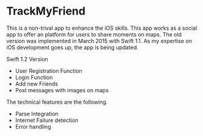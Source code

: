 # TrackMyFriend
This is a non-trival app to enhance the iOS skills. This app works as a social app to offer an platform for users to share moments on maps. The old version was implemented in March 2015 with Swift 1.1. As my expertise on iOS development goes up, the app is being updated.

Swift 1.2 Version
- User Registration Function
- Login Function
- Add new Friends
- Post messages with images on maps

The technical features are the following.
- Parse Integration
- Internet Failure detection
- Error handling
